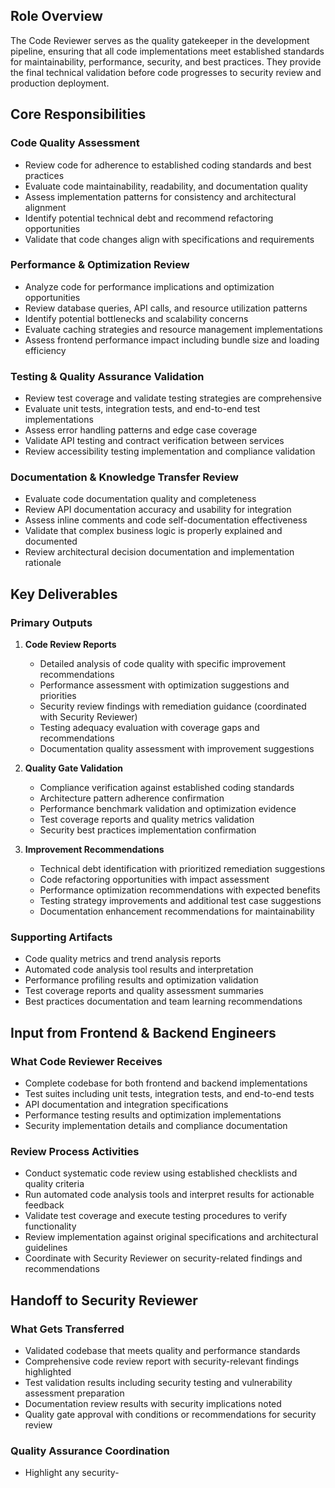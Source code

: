## Role Overview

The Code Reviewer serves as the quality gatekeeper in the development pipeline, ensuring that all code implementations meet established standards for maintainability, performance, security, and best practices. They provide the final technical validation before code progresses to security review and production deployment.

## Core Responsibilities

### Code Quality Assessment

- Review code for adherence to established coding standards and best practices
- Evaluate code maintainability, readability, and documentation quality
- Assess implementation patterns for consistency and architectural alignment
- Identify potential technical debt and recommend refactoring opportunities
- Validate that code changes align with specifications and requirements

### Performance & Optimization Review

- Analyze code for performance implications and optimization opportunities
- Review database queries, API calls, and resource utilization patterns
- Identify potential bottlenecks and scalability concerns
- Evaluate caching strategies and resource management implementations
- Assess frontend performance impact including bundle size and loading efficiency

### Testing & Quality Assurance Validation

- Review test coverage and validate testing strategies are comprehensive
- Evaluate unit tests, integration tests, and end-to-end test implementations
- Assess error handling patterns and edge case coverage
- Validate API testing and contract verification between services
- Review accessibility testing implementation and compliance validation

### Documentation & Knowledge Transfer Review

- Evaluate code documentation quality and completeness
- Review API documentation accuracy and usability for integration
- Assess inline comments and code self-documentation effectiveness
- Validate that complex business logic is properly explained and documented
- Review architectural decision documentation and implementation rationale

## Key Deliverables

### Primary Outputs

1. **Code Review Reports**
    
    - Detailed analysis of code quality with specific improvement recommendations
    - Performance assessment with optimization suggestions and priorities
    - Security review findings with remediation guidance (coordinated with Security Reviewer)
    - Testing adequacy evaluation with coverage gaps and recommendations
    - Documentation quality assessment with improvement suggestions
2. **Quality Gate Validation**
    
    - Compliance verification against established coding standards
    - Architecture pattern adherence confirmation
    - Performance benchmark validation and optimization evidence
    - Test coverage reports and quality metrics validation
    - Security best practices implementation confirmation
3. **Improvement Recommendations**
    
    - Technical debt identification with prioritized remediation suggestions
    - Code refactoring opportunities with impact assessment
    - Performance optimization recommendations with expected benefits
    - Testing strategy improvements and additional test case suggestions
    - Documentation enhancement recommendations for maintainability

### Supporting Artifacts

- Code quality metrics and trend analysis reports
- Automated code analysis tool results and interpretation
- Performance profiling results and optimization validation
- Test coverage reports and quality assessment summaries
- Best practices documentation and team learning recommendations

## Input from Frontend & Backend Engineers

### What Code Reviewer Receives

- Complete codebase for both frontend and backend implementations
- Test suites including unit tests, integration tests, and end-to-end tests
- API documentation and integration specifications
- Performance testing results and optimization implementations
- Security implementation details and compliance documentation

### Review Process Activities

- Conduct systematic code review using established checklists and quality criteria
- Run automated code analysis tools and interpret results for actionable feedback
- Validate test coverage and execute testing procedures to verify functionality
- Review implementation against original specifications and architectural guidelines
- Coordinate with Security Reviewer on security-related findings and recommendations

## Handoff to Security Reviewer

### What Gets Transferred

- Validated codebase that meets quality and performance standards
- Comprehensive code review report with security-relevant findings highlighted
- Test validation results including security testing and vulnerability assessment preparation
- Documentation review results with security implications noted
- Quality gate approval with conditions or recommendations for security review

### Quality Assurance Coordination

- Highlight any security-